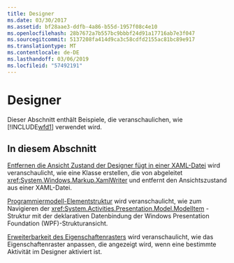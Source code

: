 ```yaml
---
title: Designer
ms.date: 03/30/2017
ms.assetid: bf28aae3-ddfb-4a86-b55d-1957f08c4e10
ms.openlocfilehash: 28b7672a7b557bc9bbbf24d91a17716ab7e3f047
ms.sourcegitcommit: 5137208fa414d9ca3c58cdfd2155ac81bc89e917
ms.translationtype: MT
ms.contentlocale: de-DE
ms.lasthandoff: 03/06/2019
ms.locfileid: "57492191"
---
```

# <a name="designer"></a>Designer
Dieser Abschnitt enthält Beispiele, die veranschaulichen, wie [!INCLUDE[wfd1](../../../../includes/wfd1-md.md)] verwendet wird.

## <a name="in-this-section"></a>In diesem Abschnitt
 [Entfernen die Ansicht Zustand der Designer fügt in einer XAML-Datei](../../../../docs/framework/windows-workflow-foundation/samples/removing-the-view-state-the-designer-adds-to-an-xaml-file.md) wird veranschaulicht, wie eine Klasse erstellen, die von abgeleitet <xref:System.Windows.Markup.XamlWriter> und entfernt den Ansichtszustand aus einer XAML-Datei.

 [Programmiermodell-Elementstruktur](../../../../docs/framework/windows-workflow-foundation/samples/programming-model-item-tree.md) wird veranschaulicht, wie zum Navigieren der <xref:System.Activities.Presentation.Model.ModelItem> -Struktur mit der deklarativen Datenbindung der Windows Presentation Foundation (WPF)-Strukturansicht.

 [Erweiterbarkeit des Eigenschaftenrasters](../../../../docs/framework/windows-workflow-foundation/samples/property-grid-extensibility.md) wird veranschaulicht, wie das Eigenschaftenraster anpassen, die angezeigt wird, wenn eine bestimmte Aktivität im Designer aktiviert ist.
